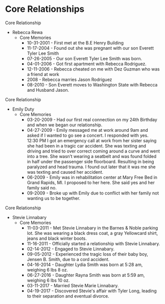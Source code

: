 # Core Relationships

Core Relationship
- Rebecca Rewa
	- Core Memories
		- 10-31-2001 - First met at the B.E Henry Building
		- 11-17-2004 - Found out she was pregnant with our son Everett Tyler Lee Smith
		- 07-26-2005 - Our son Everett Tyler Lee Smith was born.
		- 04-01-2006 - Got first apartment with Rebecca Rodriguez.
		- 12-11-2006 - Rebecca cheated on me with Dez Guzman who was a friend at work
		- 2008 - Rebecca marries Jason Rodriguez
		- 08-2010 - Son Everett moves to Washington State with Rebecca and Husband Jason.

Core Relationship
- Emily Duty
	- Core Memories
		- 03-20-2009 - Had our first real connection on my 24th Birthday and when we began our relationship.
		- 04-27-2009 - Emily messaged me at work around 9am and asked if I wanted to go see a concert. I responded with yes. 12:30 PM I got an emergency call at work from her sister saying she had been in a tragic car accident. She was texting and driving and tried to over correct coming around a curve and went into a tree. She wasn’t wearing a seatbelt and was found folded in half under the passenger side floorboard. Resulting in being paralyzed and head trauma. I found out later that it was me she was texting and caused her accident.
		- 06-2009 - Emily was in rehabilitation center at Mary Free Bed in Grand Rapids, MI. I proposed to her here. She said yes and her family said no.
		- 09-2009 - Broke up with Emily due to conflict with her family not wanting us to be together.

Core Relationship
- Stevie Linnabary
	- Core Memories
		- 11-03-2011 - Met Stevie Linnabary in the Barnes & Noble parking lot. She was wearing a black dress coat, a gray Yellowcard shirt, jeans and black winter boots.
		- 11-16-2011 - Officially started a relationship with Stevie Linnabary.
		- 02-14-2012 - Engaged to Stevie Linnabary.
		- 09-05-2012 - Experienced the tragic loss of their baby boy, Jensen B. Smith, due to a cord accident.
		- 04-16-2014 - Daughter Lydia Smith was born at 5:28 am, weighing 6 lbs 8 oz.
		- 06-27-2016 - Daughter Rayna Smith was born at 5:59 am, weighing 6 lbs 10 oz.
		- 03-11-2017 - Married Stevie Marie Linnabary.
		- 04-19-2017 - Discovered Stevie's affair with Tyler Long, leading to their separation and eventual divorce.
